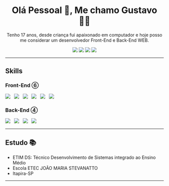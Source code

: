 <h1 align='center'>Olá Pessoal 👋, Me chamo Gustavo 👦🏻</h1>
<p align='center'>
Tenho 17 anos, desde criança fui apaixonado em computador e hoje posso me considerar um desenvolvedor Front-End e Back-End WEB.
</p>

<p align='center'>
    <a href="https://github.com/CoderGustavo/" style="text-decoration: none;">
        <img src="https://img.shields.io/badge/Github-000?style=for-the-badge&logo=github&logoColor=white" />
    </a>
    <a href="https://www.linkedin.com/in/gustavo-ornaghi-antunes-713ba91b3/" style="text-decoration: none;">
        <img src="https://img.shields.io/badge/LinkedIn-blue?style=for-the-badge&logo=linkedIn&logoColor=white" />
    </a>
    <a href="https://www.instagram.com/gusta_ornaghi/" style="text-decoration: none;">
        <img src="https://img.shields.io/badge/Instagram-1ca0f1?style=for-the-badge&logo=instagram&logoColor=white" />
    </a>
    <a href="https://www.tiktok.com/@codergustavo" style="text-decoration: none;">
        <img src="https://img.shields.io/badge/TikTok-e056fd?style=for-the-badge&logo=tiktok&logoColor=white" />
    </a>
</p>

<hr />

## Skills 

### Front-End ⑥
<p>
    <img src="https://img.shields.io/badge/html5%20-%23e34f26.svg?&style=for-the-badge&logo=html5&logoColor=white" />&nbsp;&nbsp;
    <img src="https://img.shields.io/badge/CSS3-1572B6?&style=for-the-badge&logo=css3&logoColor=white" />&nbsp;&nbsp;
    <img src="https://img.shields.io/badge/sass%20-%23cc6699.svg?&style=for-the-badge&logo=sass&logoColor=white" />&nbsp;&nbsp;
    <img src="https://img.shields.io/badge/JavaScript-F7DF1E?style=for-the-badge&logo=javascript&logoColor=black" />&nbsp;&nbsp;
    <img src="https://img.shields.io/badge/JQuery-3498db?style=for-the-badge&logo=jquery&logoColor=white" />&nbsp;&nbsp;
    <img src="https://img.shields.io/badge/BootStrap-e74c3c?style=for-the-badge&logo=bootstrap&logoColor=white" />&nbsp;&nbsp;
</p>

### Back-End ④
<p>
    <img src="https://img.shields.io/badge/PHP-9b59b6?style=for-the-badge&logo=php&logoColor=white" />&nbsp;&nbsp;
    <img src="https://img.shields.io/badge/MySql-3498db?style=for-the-badge&logo=mysql&logoColor=white" />&nbsp;&nbsp;
    <img src="https://img.shields.io/badge/Laravel-e74c3c?style=for-the-badge&logo=laravel&logoColor=white" />&nbsp;&nbsp;
    <img src="https://img.shields.io/badge/Python-1572B6?style=for-the-badge&logo=python&logoColor=white" />&nbsp;&nbsp;
</p>

<hr />

## Estudo 📚

- ETIM DS: Técnico Desenvolvimento de Sistemas integrado ao Ensino Médio 
- Escola ETEC JOÃO MARIA STEVANATTO
- Itapira-SP

<hr />
